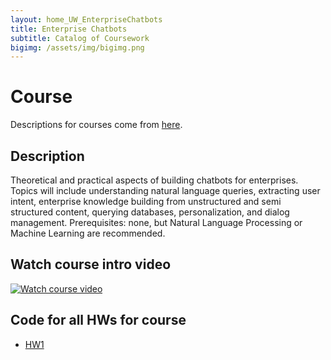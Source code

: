 ```yaml
---
layout: home_UW_EnterpriseChatbots
title: Enterprise Chatbots
subtitle: Catalog of Coursework
bigimg: /assets/img/bigimg.png
---
```


# Course

Descriptions for courses come from [here](https://www.cs.washington.edu/academics/pmp/course-info/current).

## Description
Theoretical and practical aspects of building chatbots for enterprises. Topics will include understanding natural language queries, extracting user intent, enterprise knowledge building from unstructured and semi structured content, querying databases, personalization, and dialog management. Prerequisites: none, but Natural Language Processing or Machine Learning are recommended.

## Watch course intro video
[![Watch course video](https://img.youtube.com/vi/_Pf4kfj0NLQ/0.jpg)](https://www.youtube.com/watch?v=_Pf4kfj0NLQ)

## Code for all HWs for course
- [HW1](https://github.com/charlesdrotar/UW-CSE590B-SP21-Enterprise-Chatbots/tree/master/HW1)
